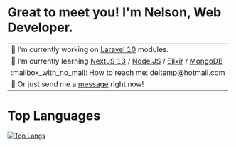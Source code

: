 # Great to meet you! I'm Nelson, Web Developer.
<table>
  <tr>
    <td>🔭 I’m currently working on <a href="https://laravel.com/docs/10.x">Laravel 10</a> modules.</td>
  </tr>
  <tr>
    <td>
      🌱 I’m currently learning 
      <a href="https://nextjs.org/docs">NextJS 13</a> / 
      <a href="https://nodejs.org/en/docs">Node.JS</a> / 
      <a href="https://elixir-lang.org/docs.html">Elixir</a> / 
      <a href="https://www.mongodb.com/docs/">MongoDB</a>
    </td>
  </tr>
  <tr>
    <td>:mailbox_with_no_mail: How to reach me: deltemp@hotmail.com</td>
  </tr>
  <tr>
    <td>📱 Or just send me a <a href="https://wa.me/5514998651969?text=Hi%21%20I%27ve%20found%20you%20on%20GitHub%21">message</a> right now!</td>
  </tr>
</table>

# Top Languages
[![Top Langs](https://github-readme-stats.vercel.app/api/top-langs/?username=deltemp&layout=compact)](https://github.com/anuraghazra/github-readme-stats)
